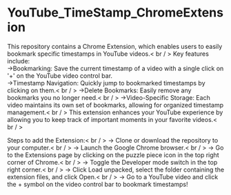 # YouTube_TimeStamp_ChromeExtension

This repository contains a Chrome Extension, which enables users to easily bookmark specific timestamps in YouTube videos.< br / > 
Key features include:<br/>
->Bookmarking: Save the current timestamp of a video with a single click on '+' on the YouTube video control bar.<br/>
->Timestamp Navigation: Quickly jump to bookmarked timestamps by clicking on them.< br / >
->Delete Bookmarks: Easily remove any bookmarks you no longer need.< br / >
->Video-Specific Storage: Each video maintains its own set of bookmarks, allowing for organized timestamp management.< br / >
This extension enhances your YouTube experience by allowing you to keep track of important moments in your favorite videos.< br / >

Steps to add the Extension:< br / >
-> Clone or download the repository to your computer.< br / >
-> Launch the Google Chrome browser.< br / >
-> Go to the Extensions page by clicking on the puzzle piece icon in the top right corner of Chrome.< br / >
-> Toggle the Developer mode switch in the top right corner.< br / >
-> Click Load unpacked, select the folder containing the extension files, and click Open.< br / >
-> Go to a YouTube video and click the + symbol on the video control bar to bookmark timestamps!


